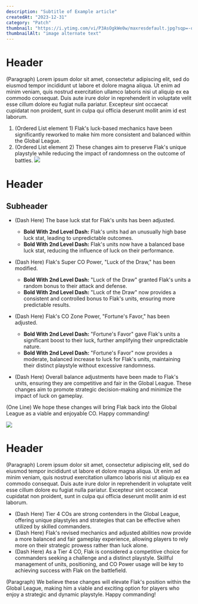 ```yaml
---
description: "Subtitle of Example article"
createdAt: "2023-12-31"
category: "Patch"
thumbnail: "https://i.ytimg.com/vi/P3AsOgkWe0w/maxresdefault.jpg?sqp=-oaymwEmCIAKENAF8quKqQMa8AEB-AH-CYAC0AWKAgwIABABGE4gUChlMA8=&rs=AOn4CLAObiL_Lv-D7ZaXFDlIHL_bpDFQUg"
thumbnailAlt: "image alternate text"
---
```


# Header

(Paragraph) Lorem ipsum dolor sit amet, consectetur adipiscing elit, sed do eiusmod tempor incididunt ut labore et dolore magna aliqua. Ut enim ad minim veniam, quis nostrud exercitation ullamco laboris nisi ut aliquip ex ea commodo consequat. Duis aute irure dolor in reprehenderit in voluptate velit esse cillum dolore eu fugiat nulla pariatur. Excepteur sint occaecat cupidatat non proident, sunt in culpa qui officia deserunt mollit anim id est laborum.

1. (Ordered List element 1) Flak's luck-based mechanics have been significantly reworked to make him more consistent and balanced within the Global League.
2. (Ordered List element 2) These changes aim to preserve Flak's unique playstyle while reducing the impact of randomness on the outcome of battles.
   ![](https://149455152.v2.pressablecdn.com/wp-content/uploads/2023/04/Switch_Advance_Wars1_2Re-BootCamp_screen_01_png_jpgcopy.jpg)

# Header

## Subheader

- (Dash Here) The base luck stat for Flak's units has been adjusted.

  - **Bold With 2nd Level Dash:** Flak's units had an unusually high base luck stat, leading to unpredictable outcomes.
  - **Bold With 2nd Level Dash:** Flak's units now have a balanced base luck stat, reducing the influence of luck on their performance.

- (Dash Here) Flak's Super CO Power, "Luck of the Draw," has been modified.

  - **Bold With 2nd Level Dash:** "Luck of the Draw" granted Flak's units a random bonus to their attack and defense.
  - **Bold With 2nd Level Dash:** "Luck of the Draw" now provides a consistent and controlled bonus to Flak's units, ensuring more predictable results.

- (Dash Here) Flak's CO Zone Power, "Fortune's Favor," has been adjusted.

  - **Bold With 2nd Level Dash:** "Fortune's Favor" gave Flak's units a significant boost to their luck, further amplifying their unpredictable nature.
  - **Bold With 2nd Level Dash:** "Fortune's Favor" now provides a moderate, balanced increase to luck for Flak's units, maintaining their distinct playstyle without excessive randomness.

- (Dash Here) Overall balance adjustments have been made to Flak's units, ensuring they are competitive and fair in the Global League. These changes aim to promote strategic decision-making and minimize the impact of luck on gameplay.

(One Line) We hope these changes will bring Flak back into the Global League as a viable and enjoyable CO. Happy commanding!

![](https://oyster.ignimgs.com/mediawiki/apis.ign.com/advance-wars-dual-strike/0/0b/Tutorial.jpg)

# Header

(Paragraph) Lorem ipsum dolor sit amet, consectetur adipiscing elit, sed do eiusmod tempor incididunt ut labore et dolore magna aliqua. Ut enim ad minim veniam, quis nostrud exercitation ullamco laboris nisi ut aliquip ex ea commodo consequat. Duis aute irure dolor in reprehenderit in voluptate velit esse cillum dolore eu fugiat nulla pariatur. Excepteur sint occaecat cupidatat non proident, sunt in culpa qui officia deserunt mollit anim id est laborum.

- (Dash Here) Tier 4 COs are strong contenders in the Global League, offering unique playstyles and strategies that can be effective when utilized by skilled commanders.
- (Dash Here) Flak's revised mechanics and adjusted abilities now provide a more balanced and fair gameplay experience, allowing players to rely more on their strategic prowess rather than luck alone.
- (Dash Here) As a Tier 4 CO, Flak is considered a competitive choice for commanders seeking a challenge and a distinct playstyle. Skillful management of units, positioning, and CO Power usage will be key to achieving success with Flak on the battlefield.

(Paragraph) We believe these changes will elevate Flak's position within the Global League, making him a viable and exciting option for players who enjoy a strategic and dynamic playstyle. Happy commanding!
